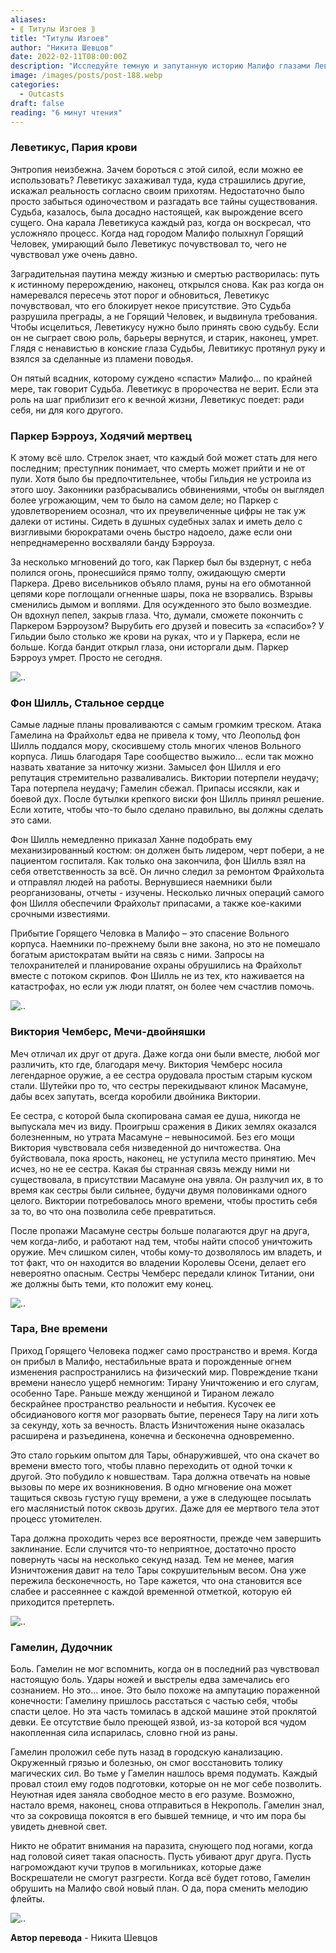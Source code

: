 ```yaml
---
aliases: 
- ⟪ Титулы Изгоев ⟫
title: "Титулы Изгоев"
author: "Никита Шевцов"
date: 2022-02-11T08:00:00Z
description: "Исследуйте темную и запутанную историю Малифо глазами Леветикуса. Примет ли он свою судьбу пятого всадника и спасет ли город, или поддастся собственным желаниям? Откройте для себя силу энтропии и последствия игры с реальностью в этой захватывающей истории."
image: /images/posts/post-188.webp
categories:
  - Outcasts
draft: false
reading: "6 минут чтения"
---
```


### Леветикус, Пария крови

Энтропия неизбежна. Зачем бороться с этой силой, если можно ее использовать? Леветикус захаживал туда, куда страшились другие, искажал реальность согласно своим прихотям. Недостаточно было просто забыться одиночеством и разгадать все тайны существования. Судьба, казалось, была досадно настоящей, как вырождение всего сущего. Она карала Леветикуса каждый раз, когда он воскресал, что усложняло процесс. Когда над городом Малифо полыхнул Горящий Человек, умирающий было Леветикус почувствовал то, чего не чувствовал уже очень давно.

Заградительная паутина между жизнью и смертью растворилась: путь к истинному перерождению, наконец, открылся снова. Как раз когда он намеревался пересечь этот порог и обновиться, Леветикус почувствовал, что его блокирует некое присутствие. Это Судьба разрушила преграды, а не Горящий Человек, и выдвинула требования. Чтобы исцелиться, Леветикусу нужно было принять свою судьбу. Если он не сыграет свою роль, барьеры вернутся, и старик, наконец, умрет. Глядя с ненавистью в конские глаза Судьбы, Левитикус протянул руку и взялся за сделанные из пламени поводья.

Он пятый всадник, которому суждено «спасти» Малифо… по крайней мере, так говорит Судьба. Леветикус в пророчества не верит. Если эта роль на шаг приблизит его к вечной жизни, Леветикус поедет: ради себя, ни для кого другого.

### Паркер Бэрроуз, Ходячий мертвец

К этому всё шло. Стрелок знает, что каждый бой может стать для него последним; преступник понимает, что смерть может прийти и не от пули. Хотя было бы предпочтительнее, чтобы Гильдия не устроила из этого шоу. Законники разбрасывались обвинениями, чтобы он выглядел более угрожающим, чем то было на самом деле; но Паркер с удовлетворением осознал, что их преувеличенные цифры не так уж далеки от истины. Сидеть в душных судебных залах и иметь дело с визгливыми бюрократами очень быстро надоело, даже если они непреднамеренно восхваляли банду Бэрроуза.

За несколько мгновений до того, как Паркер был бы вздернут, с неба полился огонь, пронесшийся прямо толпу, ожидающую смерти Паркера. Древо висельников объяло пламя, руны на его обмотанной цепями коре поглощали огненные шары, пока не взорвались. Взрывы сменились дымом и воплями. Для осужденного это было возмездие. Он вдохнул пепел, закрыв глаза. Что, думали, сможете покончить с Паркером Бэрроузом? Вырубить его друзей и повесить за «спасибо»? У Гильдии было столько же крови на руках, что и у Паркера, если не больше. Когда бандит открыл глаза, они исторгали дым. Паркер Бэрроуз умрет. Просто не сегодня.

![..](/images/posts/post-188_img1.webp)


### Фон Шилль, Стальное сердце

Самые ладные планы проваливаются с самым громким треском. Атака Гамелина на Фрайхольт едва не привела к тому, что Леопольд фон Шилль поддался мору, скосившему столь многих членов Вольного корпуса. Лишь благодаря Таре сообщество выжило… если так можно назвать хватание за ниточку жизни. Замысел фон Шилля и его репутация стремительно разваливались. Виктории потерпели неудачу; Тара потерпела неудачу; Гамелин сбежал. Припасы иссякли, как и боевой дух. После бутылки крепкого виски фон Шилль принял решение. Если хотите, чтобы что-то было сделано правильно, вы должны сделать это сами.

Фон Шилль немедленно приказал Ханне подобрать ему механизированный костюм: он должен быть лидером, черт побери, а не пациентом госпиталя. Как только она закончила, фон Шилль взял на себя ответственность за всё. Он лично следил за ремонтом Фрайхольта и отправлял людей на работы. Вернувшиеся наемники были реорганизованы, отчеты - изучены. Несколько личных операций самого фон Шилля обеспечили Фрайхольт припасами, а также кое-какими срочными известиями.

Прибытие Горящего Человка в Малифо – это спасение Вольного корпуса. Наемники по-прежнему были вне закона, но это не помешало богатым аристократам выйти на связь с ними. Запросы на телохранителей и планирование охраны обрушились на Фрайхольт вместе с потоком скрипов. Фон Шилль не из тех, кто наживается на катастрофах, но если уж люди платят, он более чем счастлив помочь.

![..](/images/posts/post-188_img2.webp)


### Виктория Чемберс, Мечи-двойняшки

Меч отличал их друг от друга. Даже когда они были вместе, любой мог различить, кто где, благодаря мечу. Виктория Чемберс носила легендарное оружие, а ее сестра орудовала простым старым куском стали. Шутейки про то, что сестры перекидывают клинок Масамуне, дабы всех запутать, всегда коробили двойника Виктории.

Ее сестра, с которой была скопирована самая ее душа, никогда не выпускала меч из виду. Проигрыш сражения в Диких землях оказался болезненным, но утрата Масамуне – невыносимой. Без его мощи Виктория чувствовала себя низведенной до ничтожества. Она буйствовала, пока ярость, наконец, не уступила место принятию. Меч исчез, но не ее сестра. Какая бы странная связь между ними ни существовала, в присутствии Масамуне она увяла. Он разлучил их, в то время как сестры были сильнее, будучи двумя половинками одного целого. Виктории потребовалось много времени, чтобы простить себя за то, во что она позволила себе превратиться.

После пропажи Масамуне сестры больше полагаются друг на друга, чем когда-либо, и работают над тем, чтобы найти способ уничтожить оружие. Меч слишком силен, чтобы кому-то дозволялось им владеть, и тот факт, что он находится во владении Королевы Осени, делает его невероятно опасным. Сестры Чемберс передали клинок Титании, они же должны быть теми, кто положит ему конец.

![..](/images/posts/post-188_img3.webp)


### Тара, Вне времени

Приход Горящего Человека поджег само пространство и время. Когда он прибыл в Малифо, нестабильные врата и порожденные огнем изменения распространились на физический мир. Повреждение ткани времени нанесло ущерб немногим: Тирану Уничтожению и его слугам, особенно Таре. Раньше между женщиной и Тираном лежало бескрайнее пространство реальности и небытия. Кусочек ее обсидианового когтя мог разорвать бытие, перенеся Тару на лиги хоть за секунду, хоть за вечность. Власть Изничтожения ныне оказалась расширена и разъединена, конечна и бесконечна одновременно.

Это стало горьким опытом для Тары, обнаружившей, что она скачет во времени вместо того, чтобы плавно переходить от одной точки к другой. Это побудило к новшествам. Тара должна отвечать на новые вызовы по мере их возникновения. В одно мгновение она может тащиться сквозь густую гущу времени, а уже в следующее посылать его маслянистый поток сквозь других. Даже для ее мертвого тела этот процесс утомителен.

Тара должна проходить через все вероятности, прежде чем завершить заклинание. Если случится что-то неприятное, достаточно просто повернуть часы на несколько секунд назад. Тем не менее, магия Изничтожения давит на тело Тары сокрушительным весом. Она уже пережила бесконечность, но Таре кажется, что она становится все слабее и рассеяннее с каждой временной отметкой, которую ей приходится претерпеть.

![..](/images/posts/post-188_img4.webp)


### Гамелин, Дудочник

Боль. Гамелин не мог вспомнить, когда он в последний раз чувствовал настоящую боль. Удары ножей и выстрелы едва замечались его сознанием. Но это… иное. Это было похоже на ампутацию пораженной конечности: Гамелину пришлось расстаться с частью себя, чтобы спасти целое. Но эта часть томилась в адской машине этой проклятой девки. Ее отсутствие было преющей язвой, из-за которой вся чудом накопленная сила испарилась, словно гной из раны.

Гамелин проложил себе путь назад в городскую канализацию. Окруженный грязью и болезнью, он смог восстановить толику магических сил. Во тьме у Гамелин нашлось время подумать. Каждый провал стоил ему годов подготовки, которые он не мог себе позволить. Неуютная идея заняла свободное место в его разуме. Возможно, настало время, наконец, снова отправиться в Некрополь. Гамелин знал, что за сокровища покоятся в его бывшей темнице, и что им пора бы увидеть дневной свет.

Никто не обратит внимания на паразита, снующего под ногами, когда над головой сияет такая опасность. Пусть убивают друг друга. Пусть нагромождают кучи трупов в могильниках, которые даже Воскрешатели не смогут разгрести. Когда всё будет готово, Гамелин обрушить на Малифо свой новый план. О да, пора сменить мелодию флейты.

![..](/images/posts/post-188_img5.webp)



**Автор перевода** - Никита Шевцов

